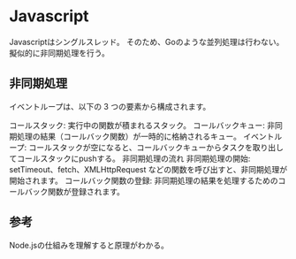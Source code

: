 # Javascript

Javascriptはシングルスレッド。
そのため、Goのような並列処理は行わない。
擬似的に非同期処理を行う。

## 非同期処理

イベントループは、以下の 3 つの要素から構成されます。

コールスタック: 実行中の関数が積まれるスタック。
コールバックキュー: 非同期処理の結果（コールバック関数）が一時的に格納されるキュー。
イベントループ: コールスタックが空になると、コールバックキューからタスクを取り出してコールスタックにpushする。
非同期処理の流れ
非同期処理の開始: setTimeout、fetch、XMLHttpRequest などの関数を呼び出すと、非同期処理が開始されます。
コールバック関数の登録: 非同期処理の結果を処理するためのコールバック関数が登録されます。

## 参考

Node.jsの仕組みを理解すると原理がわかる。
